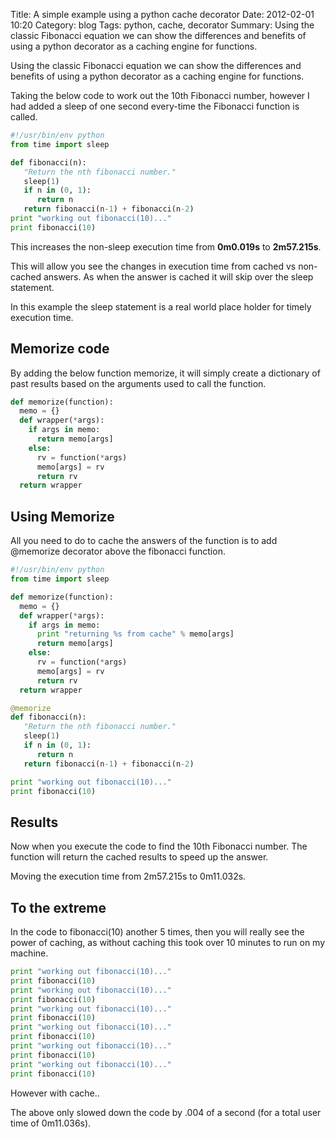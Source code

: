 Title: A simple example using a python cache decorator
Date: 2012-02-01 10:20
Category: blog
Tags: python, cache, decorator
Summary: Using the classic Fibonacci equation we can show the differences and benefits of using a python decorator as a caching engine for functions.

Using the classic Fibonacci equation we can show the differences and benefits of using a python decorator as a caching engine for functions.

Taking the below code to work out the 10th Fibonacci number, however I had added a sleep of one second every-time the Fibonacci function is called.

```python
#!/usr/bin/env python
from time import sleep

def fibonacci(n):
   "Return the nth fibonacci number."
   sleep(1)
   if n in (0, 1):
      return n
   return fibonacci(n-1) + fibonacci(n-2)
print "working out fibonacci(10)..."
print fibonacci(10)
```

This increases the non-sleep execution time from __0m0.019s__ to __2m57.215s__.

This will allow you see the changes in execution time from cached vs non-cached answers. 
As when the answer is cached it will skip over the sleep statement.

In this example the sleep statement is a real world place holder for timely execution time.

Memorize code
-------------

By adding the below function memorize, it will simply create a dictionary of past results based on the arguments used to call the function.

```python
def memorize(function):
  memo = {}
  def wrapper(*args):
    if args in memo:
      return memo[args]
    else:
      rv = function(*args)
      memo[args] = rv
      return rv
  return wrapper
```

Using Memorize 
--------------

All you need to do to cache the answers of the function is to add @memorize decorator above the fibonacci function.

```python
#!/usr/bin/env python
from time import sleep

def memorize(function):
  memo = {}
  def wrapper(*args):
    if args in memo:
      print "returning %s from cache" % memo[args]
      return memo[args]
    else:
      rv = function(*args)
      memo[args] = rv
      return rv
  return wrapper

@memorize
def fibonacci(n):
   "Return the nth fibonacci number."
   sleep(1)
   if n in (0, 1):
      return n
   return fibonacci(n-1) + fibonacci(n-2)

print "working out fibonacci(10)..."
print fibonacci(10)

```

Results
-------

Now when you execute the code to find the 10th Fibonacci number. The function will return the cached results to speed up the answer.

Moving the execution time from 2m57.215s to 0m11.032s.

To the extreme
--------------

In the code to fibonacci(10) another 5 times, then you will really see the power of caching, as without caching this took over 10 minutes to run on my machine.

 
```python
print "working out fibonacci(10)..."
print fibonacci(10)
print "working out fibonacci(10)..."
print fibonacci(10)
print "working out fibonacci(10)..."
print fibonacci(10)
print "working out fibonacci(10)..."
print fibonacci(10)
print "working out fibonacci(10)..."
print fibonacci(10)
print "working out fibonacci(10)..."
print fibonacci(10)
```

However with cache..

The above only slowed down the code by .004 of a second (for a total user time of 0m11.036s).
